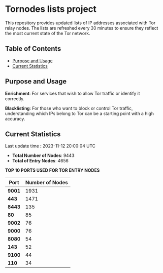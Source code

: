 # Tornodes lists project

This repository provides updated lists of IP addresses associated with Tor relay nodes. The lists are refreshed every 30 minutes to ensure they reflect the most current state of the Tor network.

## Table of Contents

- [Purpose and Usage](#purpose-and-usage)
- [Current Statistics](#current-statistics)


## Purpose and Usage

**Enrichment**: For services that wish to allow Tor traffic or identify it correctly.

**Blacklisting**: For those who want to block or control Tor traffic, understanding which IPs belong to Tor can be a starting point with a high accuracy.

## Current Statistics

Last update time : 2023-11-12 20:00:04 UTC

- **Total Number of Nodes**: 9443
- **Total of Entry Nodes**: 4656

**TOP 10 PORTS USED FOR TOR ENTRY NODES**

| **Port** | **Number of Nodes** |
|------|-----------------|
| **9001**   | 1931  |
| **443**   | 1471  |
| **8443**   | 135  |
| **80**   | 85  |
| **9002**   | 76  |
| **9000**   | 76  |
| **8080**   | 54  |
| **143**   | 52  |
| **9100**   | 44  |
| **110**   | 34  |

